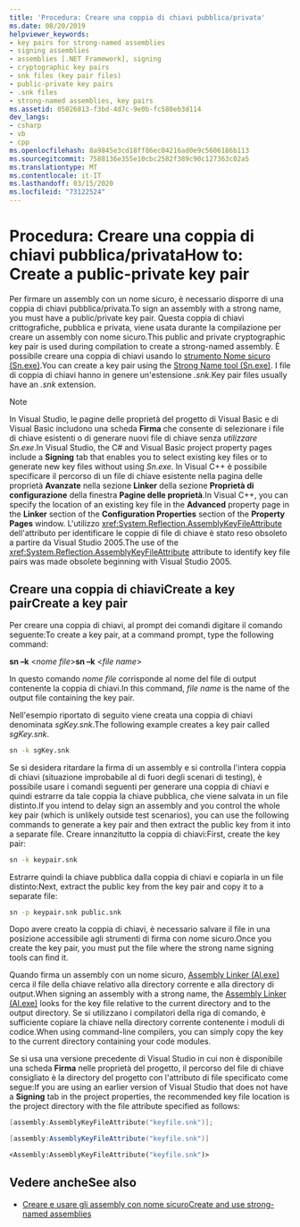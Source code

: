 ```yaml
---
title: 'Procedura: Creare una coppia di chiavi pubblica/privata'
ms.date: 08/20/2019
helpviewer_keywords:
- key pairs for strong-named assemblies
- signing assemblies
- assemblies [.NET Framework], signing
- cryptographic key pairs
- snk files (key pair files)
- public-private key pairs
- .snk files
- strong-named assemblies, key pairs
ms.assetid: 05026813-f3bd-4d7c-9e0b-fc588eb3d114
dev_langs:
- csharp
- vb
- cpp
ms.openlocfilehash: 8a9845e3cd18ff86ec04216ad0e9c5606186b113
ms.sourcegitcommit: 7588136e355e10cbc2582f389c90c127363c02a5
ms.translationtype: MT
ms.contentlocale: it-IT
ms.lasthandoff: 03/15/2020
ms.locfileid: "73122524"
---
```

# <a name="how-to-create-a-public-private-key-pair"></a><span data-ttu-id="7fa0e-102">Procedura: Creare una coppia di chiavi pubblica/privata</span><span class="sxs-lookup"><span data-stu-id="7fa0e-102">How to: Create a public-private key pair</span></span>

<span data-ttu-id="7fa0e-103">Per firmare un assembly con un nome sicuro, è necessario disporre di una coppia di chiavi pubblica/privata.</span><span class="sxs-lookup"><span data-stu-id="7fa0e-103">To sign an assembly with a strong name, you must have a public/private key pair.</span></span> <span data-ttu-id="7fa0e-104">Questa coppia di chiavi crittografiche, pubblica e privata, viene usata durante la compilazione per creare un assembly con nome sicuro.</span><span class="sxs-lookup"><span data-stu-id="7fa0e-104">This public and private cryptographic key pair is used during compilation to create a strong-named assembly.</span></span> <span data-ttu-id="7fa0e-105">È possibile creare una coppia di chiavi usando lo [strumento Nome sicuro (Sn.exe)](../../framework/tools/sn-exe-strong-name-tool.md).</span><span class="sxs-lookup"><span data-stu-id="7fa0e-105">You can create a key pair using the [Strong Name tool (Sn.exe)](../../framework/tools/sn-exe-strong-name-tool.md).</span></span> <span data-ttu-id="7fa0e-106">I file di coppia di chiavi hanno in genere un'estensione *.snk.*</span><span class="sxs-lookup"><span data-stu-id="7fa0e-106">Key pair files usually have an *.snk* extension.</span></span>

> [!NOTE]
> <span data-ttu-id="7fa0e-107">In Visual Studio, le pagine delle proprietà del progetto di Visual Basic e di Visual Basic includono una scheda **Firma** che consente di selezionare i file di chiave esistenti o di generare nuovi file di chiave senza *utilizzare Sn.exe*.</span><span class="sxs-lookup"><span data-stu-id="7fa0e-107">In Visual Studio, the C# and Visual Basic project property pages include a **Signing** tab that enables you to select existing key files or to generate new key files without using *Sn.exe*.</span></span> <span data-ttu-id="7fa0e-108">In Visual C++ è possibile specificare il percorso di un file di chiave esistente nella pagina delle proprietà **Avanzate** nella sezione **Linker** della sezione **Proprietà di configurazione** della finestra **Pagine delle proprietà**.</span><span class="sxs-lookup"><span data-stu-id="7fa0e-108">In Visual C++, you can specify the location of an existing key file in the **Advanced** property page in the **Linker** section of the **Configuration Properties** section of the **Property Pages** window.</span></span> <span data-ttu-id="7fa0e-109">L'utilizzo <xref:System.Reflection.AssemblyKeyFileAttribute> dell'attributo per identificare le coppie di file di chiave è stato reso obsoleto a partire da Visual Studio 2005.</span><span class="sxs-lookup"><span data-stu-id="7fa0e-109">The use of the <xref:System.Reflection.AssemblyKeyFileAttribute> attribute to identify key file pairs was made obsolete beginning with Visual Studio 2005.</span></span>

## <a name="create-a-key-pair"></a><span data-ttu-id="7fa0e-110">Creare una coppia di chiaviCreate a key pair</span><span class="sxs-lookup"><span data-stu-id="7fa0e-110">Create a key pair</span></span>

<span data-ttu-id="7fa0e-111">Per creare una coppia di chiavi, al prompt dei comandi digitare il comando seguente:</span><span class="sxs-lookup"><span data-stu-id="7fa0e-111">To create a key pair, at a command prompt, type the following command:</span></span>

<span data-ttu-id="7fa0e-112">**sn –k** \<*nome file*></span><span class="sxs-lookup"><span data-stu-id="7fa0e-112">**sn –k** \<*file name*></span></span>

<span data-ttu-id="7fa0e-113">In questo comando *nome file* corrisponde al nome del file di output contenente la coppia di chiavi.</span><span class="sxs-lookup"><span data-stu-id="7fa0e-113">In this command, *file name* is the name of the output file containing the key pair.</span></span>

<span data-ttu-id="7fa0e-114">Nell'esempio riportato di seguito viene creata una coppia di chiavi denominata *sgKey.snk*.</span><span class="sxs-lookup"><span data-stu-id="7fa0e-114">The following example creates a key pair called *sgKey.snk*.</span></span>

```cmd
sn -k sgKey.snk
```

<span data-ttu-id="7fa0e-115">Se si desidera ritardare la firma di un assembly e si controlla l'intera coppia di chiavi (situazione improbabile al di fuori degli scenari di testing), è possibile usare i comandi seguenti per generare una coppia di chiavi e quindi estrarre da tale coppia la chiave pubblica, che viene salvata in un file distinto.</span><span class="sxs-lookup"><span data-stu-id="7fa0e-115">If you intend to delay sign an assembly and you control the whole key pair (which is unlikely outside test scenarios), you can use the following commands to generate a key pair and then extract the public key from it into a separate file.</span></span> <span data-ttu-id="7fa0e-116">Creare innanzitutto la coppia di chiavi:</span><span class="sxs-lookup"><span data-stu-id="7fa0e-116">First, create the key pair:</span></span>

```cmd
sn -k keypair.snk
```

<span data-ttu-id="7fa0e-117">Estrarre quindi la chiave pubblica dalla coppia di chiavi e copiarla in un file distinto:</span><span class="sxs-lookup"><span data-stu-id="7fa0e-117">Next, extract the public key from the key pair and copy it to a separate file:</span></span>

```cmd
sn -p keypair.snk public.snk
```

<span data-ttu-id="7fa0e-118">Dopo avere creato la coppia di chiavi, è necessario salvare il file in una posizione accessibile agli strumenti di firma con nome sicuro.</span><span class="sxs-lookup"><span data-stu-id="7fa0e-118">Once you create the key pair, you must put the file where the strong name signing tools can find it.</span></span>

<span data-ttu-id="7fa0e-119">Quando firma un assembly con un nome sicuro, [Assembly Linker (Al.exe)](../../framework/tools/al-exe-assembly-linker.md) cerca il file della chiave relativo alla directory corrente e alla directory di output.</span><span class="sxs-lookup"><span data-stu-id="7fa0e-119">When signing an assembly with a strong name, the [Assembly Linker (Al.exe)](../../framework/tools/al-exe-assembly-linker.md) looks for the key file relative to the current directory and to the output directory.</span></span> <span data-ttu-id="7fa0e-120">Se si utilizzano i compilatori della riga di comando, è sufficiente copiare la chiave nella directory corrente contenente i moduli di codice.</span><span class="sxs-lookup"><span data-stu-id="7fa0e-120">When using command-line compilers, you can simply copy the key to the current directory containing your code modules.</span></span>

<span data-ttu-id="7fa0e-121">Se si usa una versione precedente di Visual Studio in cui non è disponibile una scheda **Firma** nelle proprietà del progetto, il percorso del file di chiave consigliato è la directory del progetto con l'attributo di file specificato come segue:</span><span class="sxs-lookup"><span data-stu-id="7fa0e-121">If you are using an earlier version of Visual Studio that does not have a **Signing** tab in the project properties, the recommended key file location is the project directory with the file attribute specified as follows:</span></span>

```cpp
[assembly:AssemblyKeyFileAttribute("keyfile.snk")];
```

```csharp
[assembly:AssemblyKeyFileAttribute("keyfile.snk")]
```

```vb
<Assembly:AssemblyKeyFileAttribute("keyfile.snk")>
```

## <a name="see-also"></a><span data-ttu-id="7fa0e-122">Vedere anche</span><span class="sxs-lookup"><span data-stu-id="7fa0e-122">See also</span></span>

- [<span data-ttu-id="7fa0e-123">Creare e usare gli assembly con nome sicuro</span><span class="sxs-lookup"><span data-stu-id="7fa0e-123">Create and use strong-named assemblies</span></span>](create-use-strong-named.md)
